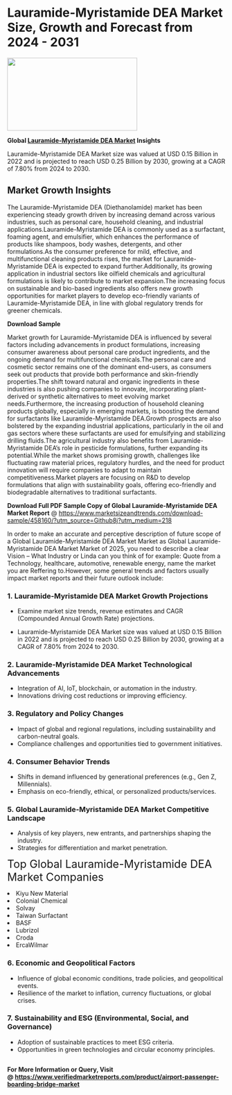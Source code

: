 <H1>Lauramide-Myristamide DEA Market Size, Growth and Forecast from 2024 - 2031</H1><img class="aligncenter size-medium wp-image-584254" src="https://thirdeyenews.in/wp-content/uploads/2024/09/Global-Market-Research-300x168.jpeg" alt="" width="300" height="168" /><p><strong>Global&nbsp;<a href="https://www.marketsizeandtrends.com/download-sample/458160/?utm_source=Github8j?utm_medium=218">Lauramide-Myristamide DEA Market</a> Insights</strong></p><p>Lauramide-Myristamide DEA Market size was valued at USD 0.15 Billion in 2022 and is projected to reach USD 0.25 Billion by 2030, growing at a CAGR of 7.80% from 2024 to 2030.</p><p><h2>Market Growth Insights</h2> <p>The Lauramide-Myristamide DEA (Diethanolamide) market has been experiencing steady growth driven by increasing demand across various industries, such as personal care, household cleaning, and industrial applications.Lauramide-Myristamide DEA is commonly used as a surfactant, foaming agent, and emulsifier, which enhances the performance of products like shampoos, body washes, detergents, and other formulations.As the consumer preference for mild, effective, and multifunctional cleaning products rises, the market for Lauramide-Myristamide DEA is expected to expand further.Additionally, its growing application in industrial sectors like oilfield chemicals and agricultural formulations is likely to contribute to market expansion.The increasing focus on sustainable and bio-based ingredients also offers new growth opportunities for market players to develop eco-friendly variants of Lauramide-Myristamide DEA, in line with global regulatory trends for greener chemicals.</p> <p><strong>Download Sample</strong></p> <p>Market growth for Lauramide-Myristamide DEA is influenced by several factors including advancements in product formulations, increasing consumer awareness about personal care product ingredients, and the ongoing demand for multifunctional chemicals.The personal care and cosmetic sector remains one of the dominant end-users, as consumers seek out products that provide both performance and skin-friendly properties.The shift toward natural and organic ingredients in these industries is also pushing companies to innovate, incorporating plant-derived or synthetic alternatives to meet evolving market needs.Furthermore, the increasing production of household cleaning products globally, especially in emerging markets, is boosting the demand for surfactants like Lauramide-Myristamide DEA.Growth prospects are also bolstered by the expanding industrial applications, particularly in the oil and gas sectors where these surfactants are used for emulsifying and stabilizing drilling fluids.The agricultural industry also benefits from Lauramide-Myristamide DEA’s role in pesticide formulations, further expanding its potential.While the market shows promising growth, challenges like fluctuating raw material prices, regulatory hurdles, and the need for product innovation will require companies to adapt to maintain competitiveness.Market players are focusing on R&D to develop formulations that align with sustainability goals, offering eco-friendly and biodegradable alternatives to traditional surfactants.</p> <p><span class=""><strong>Download Full PDF Sample Copy of Global Lauramide-Myristamide DEA Market Report</strong> @ <a href="https://www.marketsizeandtrends.com/download-sample/458160/?utm_source=Github8j?utm_medium=218" target="_blank">https://www.marketsizeandtrends.com/download-sample/458160/?utm_source=Github8j?utm_medium=218</a></span></p><p>In order to make an accurate and perceptive description of future scope of a Global&nbsp;Lauramide-Myristamide DEA Market Market as Global&nbsp;Lauramide-Myristamide DEA Market Market of 2025, you need to describe a clear Vision &ndash; What Industry or Linda can you think of for example: Quote from a Technology, healthcare, automotive, renewable energy, name the market you are Reffering to.However, some general trends and factors usually impact market reports and their future outlook include:</p><h3>1.&nbsp;<strong>Lauramide-Myristamide DEA Market Growth Projections</strong></h3><ul><li>Examine market size trends, revenue estimates and CAGR (Compounded Annual Growth Rate) projections.</li><li><p>Lauramide-Myristamide DEA Market size was valued at USD 0.15 Billion in 2022 and is projected to reach USD 0.25 Billion by 2030, growing at a CAGR of 7.80% from 2024 to 2030.</p></li></ul><h3>2.&nbsp;<strong>Lauramide-Myristamide DEA Market Technological Advancements</strong></h3><ul><li>Integration of AI, IoT, blockchain, or automation in the industry.</li><li>Innovations driving cost reductions or improving efficiency.</li></ul><h3>3.&nbsp;<strong>Regulatory and Policy Changes</strong></h3><ul><li>Impact of global and regional regulations, including sustainability and carbon-neutral goals.</li><li>Compliance challenges and opportunities tied to government initiatives.</li></ul><h3>4.&nbsp;<strong>Consumer Behavior Trends</strong></h3><ul><li>Shifts in demand influenced by generational preferences (e.g., Gen Z, Millennials).</li><li>Emphasis on eco-friendly, ethical, or personalized products/services.</li></ul><h3>5.&nbsp;<strong>Global Lauramide-Myristamide DEA Market Competitive Landscape</strong></h3><ul><li>Analysis of key players, new entrants, and partnerships shaping the industry.</li><li>Strategies for differentiation and market penetration.</li></ul><p data-pm-slice="1 1 []"><span style="color: inherit; font-family: inherit; font-size: 25px;">Top Global Lauramide-Myristamide DEA Market Companies</span></p><div class="" data-test-id=""><p><li>Kiyu New Material</li><li> Colonial Chemical</li><li> Solvay</li><li> Taiwan Surfactant</li><li> BASF</li><li> Lubrizol</li><li> Croda</li><li> ErcaWilmar</li></p></div><h3>6.&nbsp;<strong>Economic and Geopolitical Factors</strong></h3><ul><li>Influence of global economic conditions, trade policies, and geopolitical events.</li><li>Resilience of the market to inflation, currency fluctuations, or global crises.</li></ul><h3>7.&nbsp;<strong>Sustainability and ESG (Environmental, Social, and Governance)</strong></h3><ul><li>Adoption of sustainable practices to meet ESG criteria.</li><li>Opportunities in green technologies and circular economy principles.</li></ul><h2><strong style="font-size: 14px;">For More Information or Query, Visit @&nbsp;</strong><a style="background-color: #ffffff; font-size: 14px;" href="https://www.marketsizeandtrends.com/report/lauramide-myristamide-dea-market/" target="_blank">https://www.verifiedmarketreports.com/product/airport-passenger-boarding-bridge-market</a></h2>